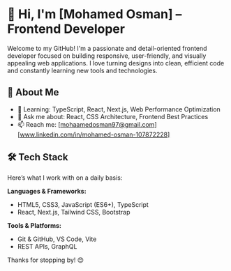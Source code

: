 # 👋 Hi, I'm [Mohamed Osman] – Frontend Developer

Welcome to my GitHub! I'm a passionate and detail-oriented frontend developer focused on building responsive, user-friendly, and visually appealing web applications. I love turning designs into clean, efficient code and constantly learning new tools and technologies.

## 🚀 About Me

- 🌱 Learning: TypeScript, React, Next.js, Web Performance Optimization
- 💬 Ask me about: React, CSS Architecture, Frontend Best Practices
- 📫 Reach me: [mohaamedosman97@gmail.com] [www.linkedin.com/in/mohamed-osman-107872228]

## 🛠️ Tech Stack

Here’s what I work with on a daily basis:

**Languages & Frameworks:**
- HTML5, CSS3, JavaScript (ES6+), TypeScript
- React, Next.js, Tailwind CSS, Bootstrap

**Tools & Platforms:**
- Git & GitHub, VS Code, Vite
- REST APIs, GraphQL

Thanks for stopping by! 😊  

